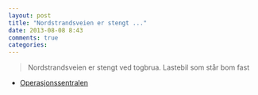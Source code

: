 ```yaml
---
layout: post
title: "Nordstrandsveien er stengt ..."
date: 2013-08-08 8:43
comments: true
categories: 
---
```


> Nordstrandsveien er stengt ved togbrua. Lastebil som står bom fast
- [Operasjonssentralen](https://www.twitter.com/oslopolitiops/status/365498561888133120?p=v)
